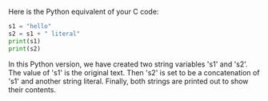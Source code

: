Here is the Python equivalent of your C code:

```python
s1 = "hello"
s2 = s1 + " literal"
print(s1)
print(s2)
```

In this Python version, we have created two string variables 's1' and 's2'. The value of 's1' is the original text. Then 's2' is set to be a concatenation of 's1' and another string literal. Finally, both strings are printed out to show their contents.
